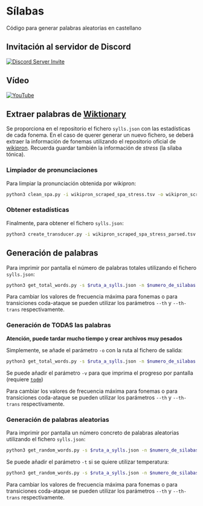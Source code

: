 # Sílabas

Código para generar palabras aleatorias en castellano

## Invitación al servidor de Discord

[![Discord Server Invite](https://invite.casperiv.dev?inviteCode=vY5NAcvEqR)](https://discord.gg/vY5NAcvEqR)

## Vídeo
[![YouTube](http://i.ytimg.com/vi/bkOiHx0NIgo/hqdefault.jpg)](https://www.youtube.com/watch?v=bkOiHx0NIgo)


## Extraer palabras de [Wiktionary](https://en.wiktionary.org/wiki/Wiktionary:Main_Page)

Se proporciona en el repositorio el fichero `sylls.json` con las estadísticas de cada fonema.
En el caso de querer generar un nuevo fichero, se deberá extraer la información de fonemas utilizando el repositorio oficial de [wikipron](https://github.com/CUNY-CL/wikipron).
Recuerda guardar también la información de _stress_ (la sílaba tónica).

### Limpiador de pronunciaciones

Para limpiar la pronunciación obtenida por wikipron:

```bash
python3 clean_spa.py -i wikipron_scraped_spa_stress.tsv -o wikipron_scraped_spa_stress_parsed.tsv
```

### Obtener estadísticas

Finalmente, para obtener el fichero `sylls.json`:

```bash
python3 create_transducer.py -i wikipron_scraped_spa_stress_parsed.tsv -o sylls.json
```

## Generación de palabras 

Para imprimir por pantalla el número de palabras totales utilizando el fichero `sylls.json`:

```bash
python3 get_total_words.py -s $ruta_a_sylls.json -n $numero_de_silabas 
```

Para cambiar los valores de frecuencia máxima para fonemas o para transiciones coda-ataque se pueden utilizar los parámetros `--th` y `--th-trans` respectivamente.

### Generación de TODAS las palabras

**Atención, puede tardar mucho tiempo y crear archivos muy pesados**

Simplemente, se añade el parámetro `-o` con la ruta al fichero de salida: 

```bash
python3 get_total_words.py -s $ruta_a_sylls.json -n $numero_de_silabas -o $fichero_de_salida
```

Se puede añadir el parámetro `-v` para que imprima el progreso por pantalla (requiere [`tqdm`](https://tqdm.github.io))

Para cambiar los valores de frecuencia máxima para fonemas o para transiciones coda-ataque se pueden utilizar los parámetros `--th` y `--th-trans` respectivamente.

### Generación de palabras aleatorias

Para imprimir por pantalla un número concreto de palabras aleatorias utilizando el fichero `sylls.json`:

```bash
python3 get_random_words.py -s $ruta_a_sylls.json -n $numero_de_silabas -k $numero_de_palabras
```

Se puede añadir el parámetro `-t` si se quiere utilizar temperatura:

```bash
python3 get_random_words.py -s $ruta_a_sylls.json -n $numero_de_silabas -k $numero_de_palabras -t $temperatura
```

Para cambiar los valores de frecuencia máxima para fonemas o para transiciones coda-ataque se pueden utilizar los parámetros `--th` y `--th-trans` respectivamente.
